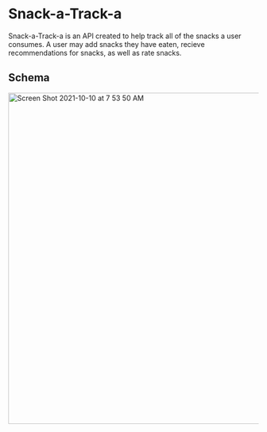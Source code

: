 # Snack-a-Track-a
Snack-a-Track-a is an API created to help track all of the snacks a user consumes. A user may add snacks they have eaten, recieve recommendations for snacks, as well as rate snacks.

## Schema

<img width="666" alt="Screen Shot 2021-10-10 at 7 53 50 AM" src="https://user-images.githubusercontent.com/78196294/136698698-76972f41-524b-46e3-8729-135d4af0ba4f.png">
